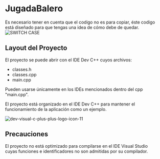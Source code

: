 # JugadaBalero

Es necesario tener en cuenta que el codigo no es para copiar, éste codigo está diseñado para que tengas una idea de cómo debe de quedar.
![SWITCH CASE](https://user-images.githubusercontent.com/68668508/164576394-41ab42dd-ee0f-4c6e-861c-51bf786417a0.png)

## Layout del Proyecto

El proyecto se puede abrir con el IDE Dev C++ cuyos archivos:

- classes.h
- classes.cpp
- main.cpp

Pueden usarse únicamente en los IDEs mencionados dentro del cpp "main.cpp".

El proyecto está organizado en el IDE Dev C++ para mantener el funcionamiento de la aplicación como un ejemplo.

![dev-visual-c-plus-plus-logo-icon-11](https://user-images.githubusercontent.com/68668508/164576562-42e252d5-4018-42aa-aa73-01f71cb55b2f.png)

## Precauciones

El proyecto no está optimizado para compilarse en el IDE Visual Studio cuyas funciones e identificadores no son admitidas por su compilador.
